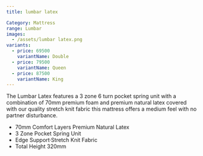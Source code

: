```yaml
---
title: lumbar latex

Category: Mattress
range: Lumbar
images:
  - /assets/lumbar latex.png
variants:
  - price: 69500
    variantName: Double
  - price: 79500
    variantName: Queen
  - price: 87500
    variantName: King
---
```

The Lumbar Latex features a 3 zone 6 turn pocket spring unit with a combination of 70mm premium foam and premium natural latex  covered with our quality stretch knit fabric this mattress offers a medium feel with no partner disturbance.
* 70mm Comfort Layers Premium Natural Latex
* 3 Zone Pocket Spring Unit
* Edge Support·Stretch Knit Fabric
* Total Height 320mm